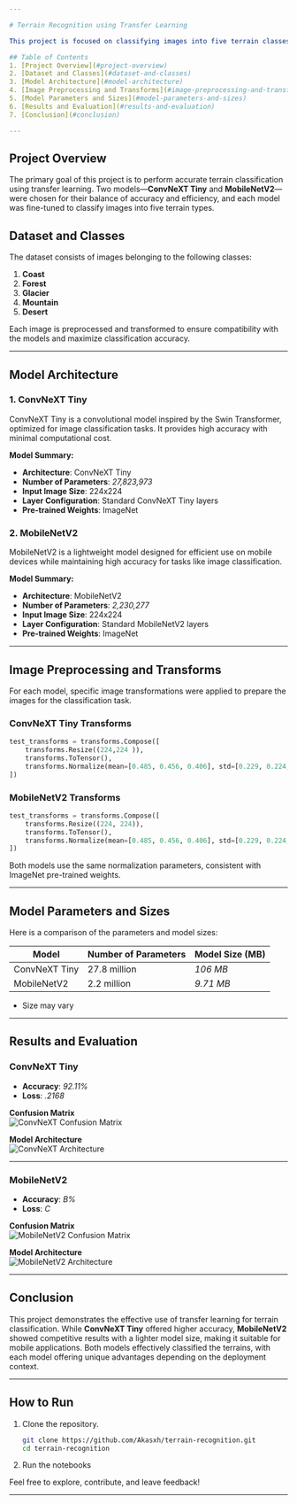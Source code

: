 ```yaml
---

# Terrain Recognition using Transfer Learning

This project is focused on classifying images into five terrain classes: **Coast**, **Forest**, **Glacier**, **Mountain**, and **Desert**. We used transfer learning with **ConvNeXT Tiny** and **MobileNetV2** architectures to leverage pre-trained models for effective terrain classification. This README provides an overview of the models, transformation parameters, accuracy results, and detailed model parameters.

## Table of Contents
1. [Project Overview](#project-overview)
2. [Dataset and Classes](#dataset-and-classes)
3. [Model Architecture](#model-architecture)
4. [Image Preprocessing and Transforms](#image-preprocessing-and-transforms)
5. [Model Parameters and Sizes](#model-parameters-and-sizes)
6. [Results and Evaluation](#results-and-evaluation)
7. [Conclusion](#conclusion)

---
```


## Project Overview

The primary goal of this project is to perform accurate terrain classification using transfer learning. Two models—**ConvNeXT Tiny** and **MobileNetV2**—were chosen for their balance of accuracy and efficiency, and each model was fine-tuned to classify images into five terrain types.

## Dataset and Classes

The dataset consists of images belonging to the following classes:

1. **Coast**
2. **Forest**
3. **Glacier**
4. **Mountain**
5. **Desert**

Each image is preprocessed and transformed to ensure compatibility with the models and maximize classification accuracy.

---

## Model Architecture

### 1. ConvNeXT Tiny

ConvNeXT Tiny is a convolutional model inspired by the Swin Transformer, optimized for image classification tasks. It provides high accuracy with minimal computational cost.

**Model Summary:**
- **Architecture**: ConvNeXT Tiny
- **Number of Parameters**: *27,823,973*
- **Input Image Size**: 224x224
- **Layer Configuration**: Standard ConvNeXT Tiny layers
- **Pre-trained Weights**: ImageNet

### 2. MobileNetV2

MobileNetV2 is a lightweight model designed for efficient use on mobile devices while maintaining high accuracy for tasks like image classification.

**Model Summary:**
- **Architecture**: MobileNetV2
- **Number of Parameters**: *2,230,277*
- **Input Image Size**: 224x224
- **Layer Configuration**: Standard MobileNetV2 layers
- **Pre-trained Weights**: ImageNet

---

## Image Preprocessing and Transforms

For each model, specific image transformations were applied to prepare the images for the classification task.

### ConvNeXT Tiny Transforms
```python
test_transforms = transforms.Compose([
    transforms.Resize((224,224 )),
    transforms.ToTensor(),
    transforms.Normalize(mean=[0.485, 0.456, 0.406], std=[0.229, 0.224, 0.225])
])
```

### MobileNetV2 Transforms
```python
test_transforms = transforms.Compose([
    transforms.Resize((224, 224)),
    transforms.ToTensor(),
    transforms.Normalize(mean=[0.485, 0.456, 0.406], std=[0.229, 0.224, 0.225])
])

```

Both models use the same normalization parameters, consistent with ImageNet pre-trained weights.

---

## Model Parameters and Sizes

Here is a comparison of the parameters and model sizes:

| Model          | Number of Parameters | Model Size (MB) |
|----------------|----------------------|------------------|
| ConvNeXT Tiny  | 27.8 million            | *106 MB*  |
| MobileNetV2    | 2.2 million            | *9.71 MB*  |
* Size may vary
---

## Results and Evaluation

### ConvNeXT Tiny
- **Accuracy**: *92.11%*
- **Loss**: *.2168*

**Confusion Matrix**  
![ConvNeXT Confusion Matrix](![image](https://github.com/user-attachments/assets/31d8555d-ed7a-4984-828a-f3d6c32ff34c)
)

**Model Architecture**  
![ConvNeXT Architecture](![image](https://github.com/user-attachments/assets/d5ebecf0-a4e9-47b0-9ec7-6e023107e5eb)
)

---

### MobileNetV2
- **Accuracy**: *B%*
- **Loss**: *C*

**Confusion Matrix**  
![MobileNetV2 Confusion Matrix](![image](https://github.com/user-attachments/assets/dc8170e4-07b2-43a2-bbe2-c54867c49865)
)

**Model Architecture**  
![MobileNetV2 Architecture](![image](https://github.com/user-attachments/assets/4e31ab1b-dd7d-483c-aa6a-8775b14b432e)
)

---

## Conclusion

This project demonstrates the effective use of transfer learning for terrain classification. While **ConvNeXT Tiny** offered higher accuracy, **MobileNetV2** showed competitive results with a lighter model size, making it suitable for mobile applications. Both models effectively classified the terrains, with each model offering unique advantages depending on the deployment context.

---

## How to Run

1. Clone the repository.
   ```bash
   git clone https://github.com/Akasxh/terrain-recognition.git
   cd terrain-recognition
   ```

2. Run the notebooks

Feel free to explore, contribute, and leave feedback!

---
